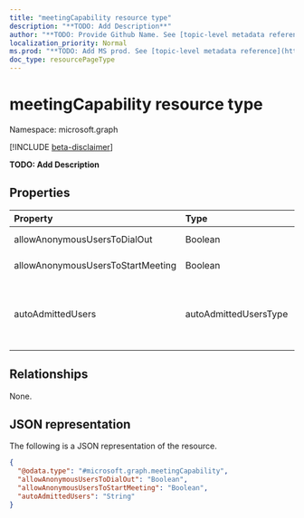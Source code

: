 ```yaml
---
title: "meetingCapability resource type"
description: "**TODO: Add Description**"
author: "**TODO: Provide Github Name. See [topic-level metadata reference](https://msgo.azurewebsites.net/add/document/guidelines/metadata.html#topic-level-metadata)**"
localization_priority: Normal
ms.prod: "**TODO: Add MS prod. See [topic-level metadata reference](https://msgo.azurewebsites.net/add/document/guidelines/metadata.html#topic-level-metadata)**"
doc_type: resourcePageType
---
```


# meetingCapability resource type

Namespace: microsoft.graph

[!INCLUDE [beta-disclaimer](../../includes/beta-disclaimer.md)]

**TODO: Add Description**

## Properties
|Property|Type|Description|
|:---|:---|:---|
|allowAnonymousUsersToDialOut|Boolean|**TODO: Add Description**|
|allowAnonymousUsersToStartMeeting|Boolean|**TODO: Add Description**|
|autoAdmittedUsers|autoAdmittedUsersType|**TODO: Add Description**. Possible values are: `everyoneInCompany`, `everyone`.|

## Relationships
None.

## JSON representation
The following is a JSON representation of the resource.
<!-- {
  "blockType": "resource",
  "@odata.type": "microsoft.graph.meetingCapability"
}
-->
``` json
{
  "@odata.type": "#microsoft.graph.meetingCapability",
  "allowAnonymousUsersToDialOut": "Boolean",
  "allowAnonymousUsersToStartMeeting": "Boolean",
  "autoAdmittedUsers": "String"
}
```

